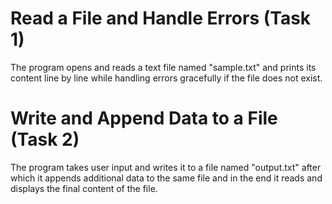 # Read a File and Handle Errors (Task 1)
The program opens and reads a text file named "sample.txt" and prints its content line by line while handling errors gracefully if the file does not exist.

# Write and Append Data to a File (Task 2)
The program takes user input and writes it to a file named "output.txt" after which it appends additional data to the same file and in the end it reads and displays the final content of the file.
